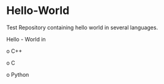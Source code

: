Hello-World
===========

Test Repository containing hello world in several languages.

Hello - World in 

o C++

o C

o Python
